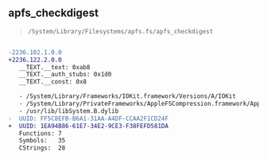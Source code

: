 ## apfs_checkdigest

> `/System/Library/Filesystems/apfs.fs/apfs_checkdigest`

```diff

-2236.102.1.0.0
+2236.122.2.0.0
   __TEXT.__text: 0xab8
   __TEXT.__auth_stubs: 0x1d0
   __TEXT.__const: 0x8

   - /System/Library/Frameworks/IOKit.framework/Versions/A/IOKit
   - /System/Library/PrivateFrameworks/AppleFSCompression.framework/AppleFSCompression
   - /usr/lib/libSystem.B.dylib
-  UUID: FF5C8EFB-B6A1-31AA-A4DF-CCAA2F1CD24F
+  UUID: 1EA94B86-61E7-34E2-9CE3-F38FEFD581DA
   Functions: 7
   Symbols:   35
   CStrings:  28

```
